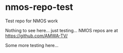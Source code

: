 # nmos-repo-test
Test repo for NMOS work

Nothing to see here... just testing... NMOS repos are at https://github.com/AMWA-TV/

Some more testing here...
